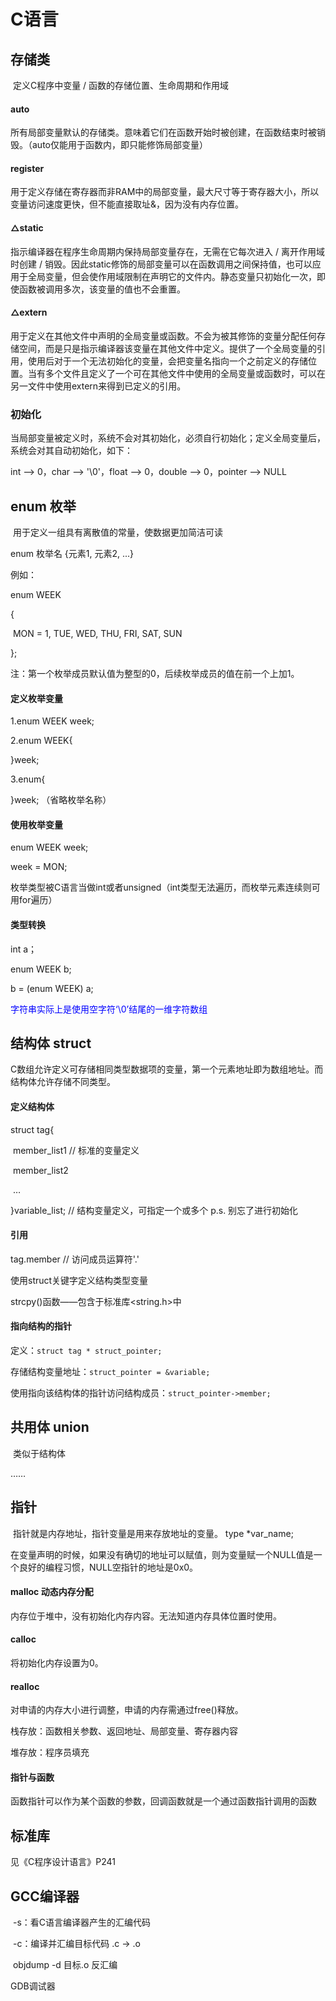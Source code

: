 # C语言

## 存储类

​	定义C程序中变量 / 函数的存储位置、生命周期和作用域

#### auto

所有局部变量默认的存储类。意味着它们在函数开始时被创建，在函数结束时被销毁。（auto仅能用于函数内，即只能修饰局部变量）

#### register

用于定义存储在寄存器而非RAM中的局部变量，最大尺寸等于寄存器大小，所以变量访问速度更快，但不能直接取址&，因为没有内存位置。

#### △static

指示编译器在程序生命周期内保持局部变量存在，无需在它每次进入 / 离开作用域时创建 / 销毁。因此static修饰的局部变量可以在函数调用之间保持值，也可以应用于全局变量，但会使作用域限制在声明它的文件内。静态变量只初始化一次，即使函数被调用多次，该变量的值也不会重置。

#### △extern

用于定义在其他文件中声明的全局变量或函数。不会为被其修饰的变量分配任何存储空间，而是只是指示编译器该变量在其他文件中定义。提供了一个全局变量的引用，使用后对于一个无法初始化的变量，会把变量名指向一个之前定义的存储位置。当有多个文件且定义了一个可在其他文件中使用的全局变量或函数时，可以在另一文件中使用extern来得到已定义的引用。

### 初始化

当局部变量被定义时，系统不会对其初始化，必须自行初始化；定义全局变量后，系统会对其自动初始化，如下：

int --> 0，char --> '\0'，float --> 0，double --> 0，pointer --> NULL

## enum 枚举

​	用于定义一组具有离散值的常量，使数据更加简洁可读

enum 枚举名 {元素1, 元素2, ...}

例如：

enum WEEK

{

​	MON = 1, TUE, WED, THU, FRI, SAT, SUN

};

注：第一个枚举成员默认值为整型的0，后续枚举成员的值在前一个上加1。

#### 定义枚举变量

1.enum WEEK week;

2.enum WEEK{

}week;

3.enum{

}week;	（省略枚举名称）

#### 使用枚举变量

enum WEEK week;

week = MON;



枚举类型被C语言当做int或者unsigned（int类型无法遍历，而枚举元素连续则可用for遍历）

#### 类型转换

int a；

enum WEEK b;

b = (enum WEEK) a;



<font color='blue'>字符串实际上是使用空字符‘\0’结尾的一维字符数组</font>



## 结构体 struct

C数组允许定义可存储相同类型数据项的变量，第一个元素地址即为数组地址。而结构体允许存储不同类型。

#### 定义结构体

struct tag{

​	member_list1	// 标准的变量定义

​	member_list2

​	…

}variable_list;	// 结构变量定义，可指定一个或多个	p.s. 别忘了进行初始化

#### 引用

tag.member	// 访问成员运算符'.'

使用struct关键字定义结构类型变量

strcpy()函数——包含于标准库<string.h>中

#### 指向结构的指针

定义：`struct tag * struct_pointer;`

存储结构变量地址：`struct_pointer = &variable;`

使用指向该结构体的指针访问结构成员：`struct_pointer->member;`

## 共用体 union

​	类似于结构体

……

## 指针

​	指针就是内存地址，指针变量是用来存放地址的变量。  type *var_name;

在变量声明的时候，如果没有确切的地址可以赋值，则为变量赋一个NULL值是一个良好的编程习惯，NULL空指针的地址是0x0。

#### malloc  动态内存分配

内存位于堆中，没有初始化内存内容。无法知道内存具体位置时使用。

#### calloc

将初始化内存设置为0。

#### realloc

对申请的内存大小进行调整，申请的内存需通过free()释放。



栈存放：函数相关参数、返回地址、局部变量、寄存器内容

堆存放：程序员填充

#### 指针与函数

函数指针可以作为某个函数的参数，回调函数就是一个通过函数指针调用的函数

## 标准库

见《C程序设计语言》P241

## GCC编译器

​	-s：看C语言编译器产生的汇编代码

​	-c：编译并汇编目标代码	.c -> .o

​	objdump -d  目标.o  反汇编

GDB调试器